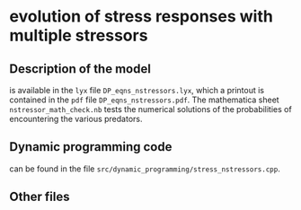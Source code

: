 # evolution of stress responses with multiple stressors

## Description of the model
is available in the `lyx` file `DP_eqns_nstressors.lyx`, which a printout is contained in the `pdf` file `DP_eqns_nstressors.pdf`. 
The mathematica sheet `nstressor_math_check.nb` tests the numerical solutions of the probabilities of encountering the various predators.

## Dynamic programming code
can be found in the file `src/dynamic_programming/stress_nstressors.cpp`. 

## Other files
